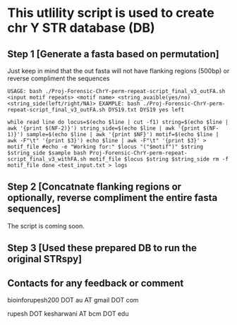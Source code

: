 # This utlility script is used to create chr Y STR database (DB)

## Step 1 [Generate a fasta based on permutation]

Just keep in mind that the out fasta will not have flanking regions (500bp) or reverse compliment the sequences

`USAGE:
bash ./Proj-Forensic-ChrY-perm-repeat-script_final_v3_outFA.sh <input motif repeats> <motif name> <string_avaible(yes/no) <string_side(left/right/NA)>
EXAMPLE: bash ./Proj-Forensic-ChrY-perm-repeat-script_final_v3_outFA.sh DYS19.txt DYS19 yes left`

`while read line
do
        locus=$(echo $line | cut -f1)
        string=$(echo $line | awk '{print $(NF-2)}')
        string_side=$(echo $line | awk '{print $(NF-1)}')
        sample=$(echo $line | awk '{print $NF}')
        motif=$(echo $line | awk -F"\t" '{print $3}')
        echo $line | awk -F"\t" '{print $3}' > motif_file
        #echo -e "Working for:" $locus "("$motif")" $string $string_side $sample
        bash Proj-Forensic-ChrY-perm-repeat-script_final_v3_withFA.sh motif_file $locus $string $string_side
        rm -f motif_file
done <test_input.txt > logs`

## Step 2 [Concatnate flanking regions or optionally, reverse compliment the entire fasta sequences]

The script is coming soon.


## Step 3 [Used these prepared DB to run the original STRspy]




## Contacts for any feedback or comment
bioinforupesh200 DOT au AT gmail DOT com

rupesh DOT kesharwani AT bcm DOT edu

